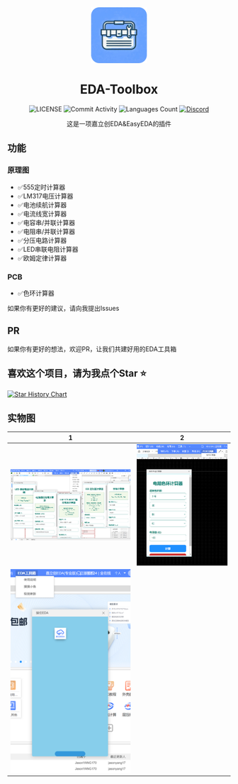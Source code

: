 <div align="center">
<img src="/images/toolbox.jpg"width="25%" height="auto" >
    <h1>EDA-Toolbox</h1>


![LICENSE](https://img.shields.io/github/license/JasonYANG170/EDA-Toolbox?label=License&style=for-the-badge)
![Commit Activity](https://img.shields.io/github/commit-activity/w/JasonYANG170/EDA-Toolbox?style=for-the-badge&color=yellow)
![Languages Count](https://img.shields.io/github/languages/count/JasonYANG170/EDA-Toolbox?logo=javascript&style=for-the-badge)
[![Discord](https://img.shields.io/discord/978108215499816980?style=social&logo=discord&label=echosec)](https://discord.com/invite/az3ceRmgVe)




这是一项嘉立创EDA&EasyEDA的插件

</div>


## 功能
### 原理图
- ✅555定时计算器
- ✅LM317电压计算器
- ✅电池续航计算器
- ✅电流线宽计算器
- ✅电容串/并联计算器
- ✅电阻串/并联计算器
- ✅分压电路计算器
- ✅LED串联电阻计算器
- ✅欧姆定律计算器
### PCB
- ✅色环计算器

如果你有更好的建议，请向我提出Issues

## PR
如果你有更好的想法，欢迎PR，让我们共建好用的EDA工具箱

## 喜欢这个项目，请为我点个Star ⭐

[![Star History Chart](https://api.star-history.com/svg?repos=JasonYANG170/EDA-Toolbox&type=Date)](https://star-history.com/#star-history/star-history&Date)



## 实物图

| 1 | 2 |
| --- | --- |
| ![img_1.png](img_1.png)|![img.png](img.png)|
| ![img_2.png](img_2.png)||
